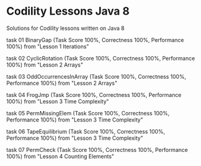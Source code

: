 # Codility Lessons Java 8
Solutions for Codility lessons written on Java 8

task 01	BinaryGap (Task Score 100%, Correctness 100%, Performance 100%) from "Lesson 1 Iterations"

task 02	CyclicRotation (Task Score 100%, Correctness 100%, Performance 100%) from "Lesson 2 Arrays"

task 03	OddOccurrencesInArray (Task Score 100%, Correctness 100%, Performance 100%) from "Lesson 2 Arrays"

task 04	FrogJmp (Task Score 100%, Correctness 100%, Performance 100%) from "Lesson 3 Time Complexity"

task 05	PermMissingElem (Task Score 100%, Correctness 100%, Performance 100%) from "Lesson 3 Time Complexity"

task 06	TapeEquilibrium (Task Score 100%, Correctness 100%, Performance 100%) from "Lesson 3 Time Complexity"

task 07	PermCheck (Task Score 100%, Correctness 100%, Performance 100%) from "Lesson 4 Counting Elements"

